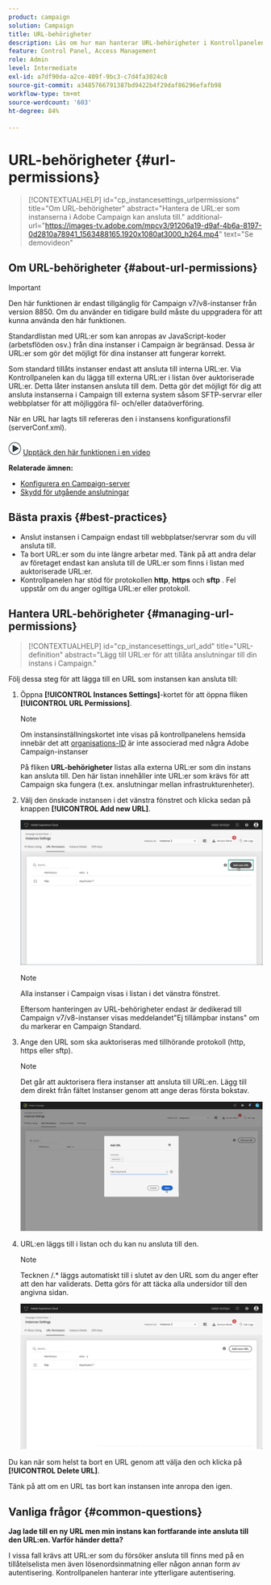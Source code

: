 ```yaml
---
product: campaign
solution: Campaign
title: URL-behörigheter
description: Läs om hur man hanterar URL-behörigheter i Kontrollpanelen
feature: Control Panel, Access Management
role: Admin
level: Intermediate
exl-id: a7df90da-a2ce-409f-9bc3-c7d4fa3024c8
source-git-commit: a3485766791387bd9422b4f29daf86296efafb98
workflow-type: tm+mt
source-wordcount: '603'
ht-degree: 84%

---
```


# URL-behörigheter {#url-permissions}

>[!CONTEXTUALHELP]
>id="cp_instancesettings_urlpermissions"
>title="Om URL-behörigheter"
>abstract="Hantera de URL:er som instanserna i Adobe Campaign kan ansluta till."
>additional-url="https://images-tv.adobe.com/mpcv3/91206a19-d9af-4b6a-8197-0d2810a78941_1563488165.1920x1080at3000_h264.mp4" text="Se demovideon"

## Om URL-behörigheter {#about-url-permissions}

>[!IMPORTANT]
>
>Den här funktionen är endast tillgänglig för Campaign v7/v8-instanser från version 8850. Om du använder en tidigare build måste du uppgradera för att kunna använda den här funktionen.

Standardlistan med URL:er som kan anropas av JavaScript-koder (arbetsflöden osv.) från dina instanser i Campaign är begränsad. Dessa är URL:er som gör det möjligt för dina instanser att fungerar korrekt.

Som standard tillåts instanser endast att ansluta till interna URL:er. Via Kontrollpanelen kan du lägga till externa URL:er i listan över auktoriserade URL:er. Detta låter instansen ansluta till dem. Detta gör det möjligt för dig att ansluta instanserna i Campaign till externa system såsom SFTP-servrar eller webbplatser för att möjliggöra fil- och/eller dataöverföring.

När en URL har lagts till refereras den i instansens konfigurationsfil (serverConf.xml).

![](assets/do-not-localize/how-to-video.png) [Upptäck den här funktionen i en video](https://experienceleague.adobe.com/docs/campaign-classic-learn/control-panel/instance-settings/adding-url-permissions.html#instance-settings)

**Relaterade ämnen:**

* [Konfigurera en Campaign-server](https://experienceleague.adobe.com/docs/campaign-classic/using/installing-campaign-classic/additional-configurations/configuring-campaign-server.html)
* [Skydd för utgående anslutningar](https://experienceleague.adobe.com/docs/campaign-classic/using/installing-campaign-classic/security-privacy/server-configuration.html#outgoing-connection-protection)

## Bästa praxis {#best-practices}

* Anslut instansen i Campaign endast till webbplatser/servrar som du vill ansluta till.
* Ta bort URL:er som du inte längre arbetar med. Tänk på att andra delar av företaget endast kan ansluta till de URL:er som finns i listan med auktoriserade URL:er.
* Kontrollpanelen har stöd för protokollen **http**, **https** och **sftp** . Fel uppstår om du anger ogiltiga URL:er eller protokoll.

## Hantera URL-behörigheter {#managing-url-permissions}

>[!CONTEXTUALHELP]
>id="cp_instancesettings_url_add"
>title="URL-definition"
>abstract="Lägg till URL:er för att tillåta anslutningar till din instans i Campaign."

Följ dessa steg för att lägga till en URL som instansen kan ansluta till:

1. Öppna **[!UICONTROL Instances Settings]**-kortet för att öppna fliken **[!UICONTROL URL Permissions]**.

   >[!NOTE]
   >
   >Om instansinställningskortet inte visas på kontrollpanelens hemsida innebär det att [organisations-ID](https://experienceleague.adobe.com/docs/core-services/interface/administration/organizations.html?lang=sv) är inte associerad med några Adobe Campaign-instanser
   >
   >På fliken <b><span class="uicontrol">URL-behörigheter</span></b> listas alla externa URL:er som din instans kan ansluta till. Den här listan innehåller inte URL:er som krävs för att Campaign ska fungera (t.ex. anslutningar mellan infrastrukturenheter).

1. Välj den önskade instansen i det vänstra fönstret och klicka sedan på knappen **[!UICONTROL Add new URL]**.

   ![](assets/add_url1.png)

   >[!NOTE]
   >
   >Alla instanser i Campaign visas i listan i det vänstra fönstret.
   >
   >Eftersom hanteringen av URL-behörigheter endast är dedikerad till Campaign v7/v8-instanser visas meddelandet&quot;Ej tillämpbar instans&quot; om du markerar en Campaign Standard.

1. Ange den URL som ska auktoriseras med tillhörande protokoll (http, https eller sftp).

   >[!NOTE]
   >
   >Det går att auktorisera flera instanser att ansluta till URL:en. Lägg till dem direkt från fältet Instanser genom att ange deras första bokstav.

   ![](assets/add_url2.png)

1. URL:en läggs till i listan och du kan nu ansluta till den.

   >[!NOTE]
   >
   >Tecknen /.* läggs automatiskt till i slutet av den URL som du anger efter att den har validerats. Detta görs för att täcka alla undersidor till den angivna sidan.

   ![](assets/add_url_listnew.png)

Du kan när som helst ta bort en URL genom att välja den och klicka på **[!UICONTROL Delete URL]**.

Tänk på att om en URL tas bort kan instansen inte anropa den igen.

## Vanliga frågor {#common-questions}

**Jag lade till en ny URL men min instans kan fortfarande inte ansluta till den URL:en. Varför händer detta?**

I vissa fall krävs att URL:er som du försöker ansluta till finns med på en tillåtelselista men även lösenordsinmatning eller någon annan form av autentisering. Kontrollpanelen hanterar inte ytterligare autentisering.

